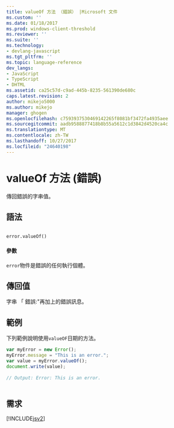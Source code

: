 ```yaml
---
title: valueOf 方法 （錯誤） |Microsoft 文件
ms.custom: ''
ms.date: 01/18/2017
ms.prod: windows-client-threshold
ms.reviewer: ''
ms.suite: ''
ms.technology:
- devlang-javascript
ms.tgt_pltfrm: ''
ms.topic: language-reference
dev_langs:
- JavaScript
- TypeScript
- DHTML
ms.assetid: ca25c57d-c9ad-445b-8235-561390de680c
caps.latest.revision: 2
author: mikejo5000
ms.author: mikejo
manager: ghogen
ms.openlocfilehash: c7593937530469142265f8081bf3472fa4935aee
ms.sourcegitcommit: aadb9588877418b8b55a5612c1d3842d4520ca4c
ms.translationtype: MT
ms.contentlocale: zh-TW
ms.lasthandoff: 10/27/2017
ms.locfileid: "24640198"
---
```

# <a name="valueof-method-error"></a>valueOf 方法 (錯誤)
傳回錯誤的字串值。  
  
## <a name="syntax"></a>語法  
  
```  
  
error.valueOf()  
```  
  
#### <a name="parameters"></a>參數  
 `error`物件是錯誤的任何執行個體。  
  
## <a name="return-value"></a>傳回值  
 字串 「 錯誤:"再加上的錯誤訊息。  
  
## <a name="example"></a>範例  
 下列範例說明使用`valueOF`日期的方法。  
  
```JavaScript  
var myError = new Error();  
myError.message = "This is an error.";  
var value = myError.valueOf();  
document.write(value);  
  
// Output: Error: This is an error.  
  
```  
  
## <a name="requirements"></a>需求  
 [!INCLUDE[jsv2](../../javascript/reference/includes/jsv2-md.md)]